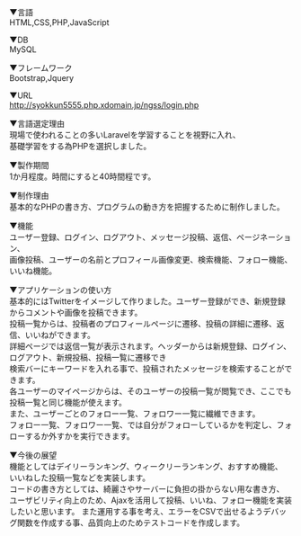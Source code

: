 ▼言語  
HTML,CSS,PHP,JavaScript

▼DB  
MySQL  

▼フレームワーク  
Bootstrap,Jquery  

▼URL  
http://syokkun5555.php.xdomain.jp/ngss/login.php  

▼言語選定理由  
現場で使われることの多いLaravelを学習することを視野に入れ、  
基礎学習をする為PHPを選択しました。  

▼製作期間  
1か月程度。時間にすると40時間程です。  

▼制作理由  
基本的なPHPの書き方、プログラムの動き方を把握するために制作しました。  

▼機能  
ユーザー登録、ログイン、ログアウト、メッセージ投稿、返信、ページネーション、  
画像投稿、ユーザーの名前とプロフィール画像変更、検索機能、フォロー機能、いいね機能。  

▼アプリケーションの使い方  
基本的にはTwitterをイメージして作りました。ユーザー登録ができ、新規登録からコメントや画像を投稿できます。  
投稿一覧からは、投稿者のプロフィールページに遷移、投稿の詳細に遷移、返信、いいねができます。  
詳細ページでは返信一覧が表示されます。ヘッダーからは新規登録、ログイン、ログアウト、新規投稿、投稿一覧に遷移でき  
検索バーにキーワードを入れる事で、投稿されたメッセージを検索することができます。  
各ユーザーのマイページからは、そのユーザーの投稿一覧が閲覧でき、ここでも投稿一覧と同じ機能が使えます。  
また、ユーザーごとのフォロー一覧、フォロワー一覧に繊維できます。  
フォロー一覧、フォロワー一覧、では自分がフォローしているかを判定し、フォローするか外すかを実行できます。  

▼今後の展望  
機能としてはデイリーランキング、ウィークリーランキング、おすすめ機能、  
いいねした投稿一覧などを実装します。  
コードの書き方としては、綺麗さやサーバーに負担の掛からない用な書き方、  
ユーザビリティ向上のため、Ajaxを活用して投稿、いいね、フォロー機能を実装したいと思います。
また運用する事を考え、エラーをCSVで出せるようデバッグ関数を作成する事、品質向上のためテストコードを作成します。  
